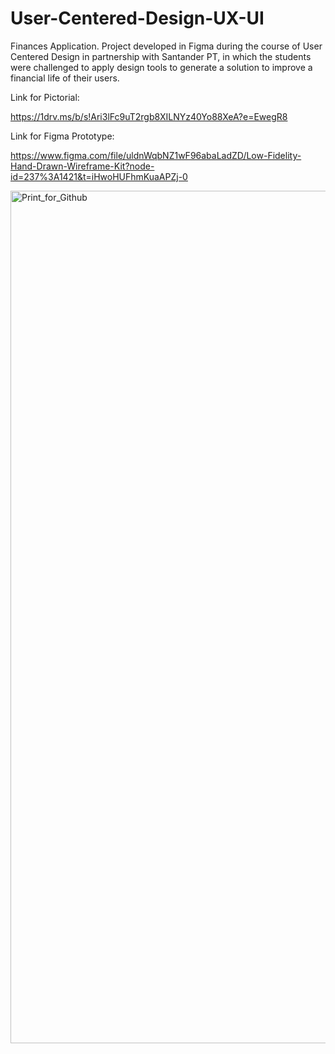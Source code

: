 # User-Centered-Design-UX-UI
Finances Application. Project developed in Figma during the course of User Centered Design in partnership with Santander PT, in which the students were challenged to apply design tools to generate a solution to improve a financial life of their users. 

Link for Pictorial:

https://1drv.ms/b/s!Ari3lFc9uT2rgb8XILNYz40Yo88XeA?e=EwegR8

Link for Figma Prototype:

https://www.figma.com/file/uldnWqbNZ1wF96abaLadZD/Low-Fidelity-Hand-Drawn-Wireframe-Kit?node-id=237%3A1421&t=iHwoHUFhmKuaAPZj-0

<img width="1364" alt="Print_for_Github" src="https://github.com/MMTrindade/User-Centered-Design-UX-UI/assets/101675287/5c3d0aa8-903c-4f61-82bc-5472d906d9ed">
